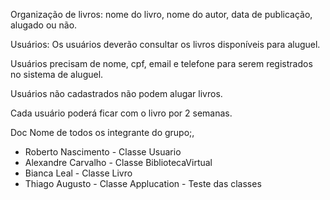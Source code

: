 Organização de livros: nome do livro, nome do autor, data de publicação, alugado ou não.

Usuários: Os usuários deverão consultar os livros disponíveis para aluguel.

Usuários precisam de nome, cpf, email e telefone para serem registrados no sistema de aluguel. 

Usuários não cadastrados não podem alugar livros. 

Cada usuário poderá ficar com o livro por 2 semanas.

Doc
Nome de todos os integrante do grupo;,

- Roberto Nascimento - Classe Usuario
- Alexandre Carvalho - Classe BibliotecaVirtual
- Bianca Leal - Classe Livro
- Thiago Augusto - Classe Applucation - Teste das classes

